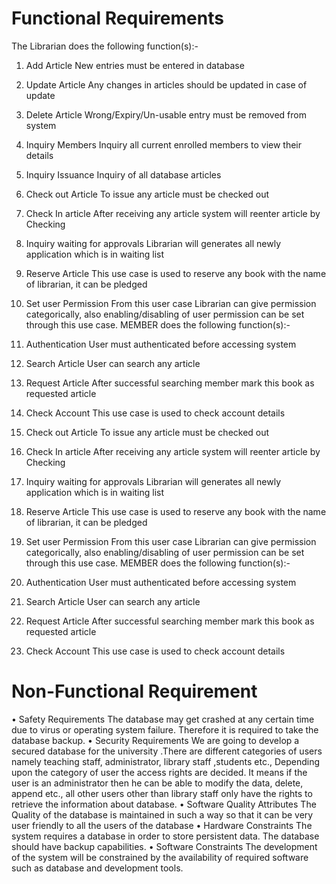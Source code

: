 # Functional Requirements
The Librarian does the following function(s):-
1. Add Article
 New entries must be entered in database
2. Update Article
Any changes in articles should be updated in case of update
3. Delete Article
Wrong/Expiry/Un-usable entry must be removed from system
4. Inquiry Members
Inquiry all current enrolled members to view their details
5. Inquiry Issuance
Inquiry of all database articles

6. Check out Article
To issue any article must be checked out
7. Check In article
After receiving any article system will reenter article by Checking
8. Inquiry waiting for approvals
Librarian will generates all newly application which is in waiting list
9. Reserve Article
This use case is used to reserve any book with the name of librarian, it can 
be pledged
10. Set user Permission
From this user case Librarian can give permission categorically, also 
enabling/disabling of user permission can be set through this use case.
MEMBER does the following function(s):-
1. Authentication
User must authenticated before accessing system
2. Search Article
User can search any article
3. Request Article
After successful searching member mark this book as requested article
4. Check Account
This use case is used to check account details
6. Check out Article
To issue any article must be checked out
7. Check In article
After receiving any article system will reenter article by Checking
8. Inquiry waiting for approvals
Librarian will generates all newly application which is in waiting list
9. Reserve Article
This use case is used to reserve any book with the name of librarian, it can 
be pledged
10. Set user Permission
From this user case Librarian can give permission categorically, also 
enabling/disabling of user permission can be set through this use case.
MEMBER does the following function(s):-
1. Authentication
User must authenticated before accessing system
2. Search Article
User can search any article
3. Request Article
After successful searching member mark this book as requested article
4. Check Account
This use case is used to check account details

# Non-Functional Requirement
•	Safety Requirements
The database may get crashed at any certain time due to virus or operating 
system failure. Therefore it is required to take the database backup.
•	Security Requirements
We are going to develop a secured database for the university .There are 
different categories of users namely teaching staff, administrator, library 
staff ,students etc., Depending upon the category of user the access rights are 
decided. It means if the user is an administrator then he can be able to 
modify the data, delete, append etc., all other users other than library staff 
only have the rights to retrieve the information about database.
•	Software Quality Attributes
The Quality of the database is maintained in such a way so that it can be 
very user friendly to all the users of the database
•	Hardware Constraints
The system requires a database in order to store persistent data. The database 
should have backup capabilities.
•	Software Constraints
The development of the system will be constrained by the availability of 
required software such as database and development tools.
